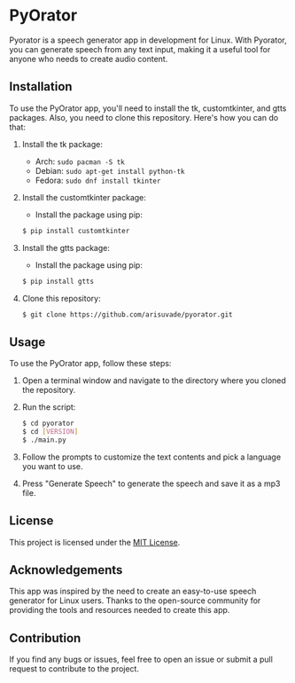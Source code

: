 # PyOrator
Pyorator is a speech generator app in development for Linux. With Pyorator, you can generate speech from any text input, making it a useful tool for anyone who needs to create audio content.

## Installation
To use the PyOrator app, you'll need to install the tk, customtkinter, and gtts packages. Also, you need to clone this repository. Here's how you can do that:

1. Install the tk package: 
    - Arch: `sudo pacman -S tk`
    - Debian: `sudo apt-get install python-tk`
    - Fedora: `sudo dnf install tkinter`

2. Install the customtkinter package:
    - Install the package using pip:
    ```bash
    $ pip install customtkinter
    ```

3. Install the gtts package:
    - Install the package using pip:
    ```bash
    $ pip install gtts
    ```

4. Clone this repository:
    ```bash
    $ git clone https://github.com/arisuvade/pyorator.git
    ```

## Usage
To use the PyOrator app, follow these steps:

1. Open a terminal window and navigate to the directory where you cloned the repository.

2. Run the script:
    ```bash
    $ cd pyorator
    $ cd [VERSION]
    $ ./main.py
    ```

3. Follow the prompts to customize the text contents and pick a language you want to use.

4. Press "Generate Speech" to generate the speech and save it as a mp3 file.

## License
This project is licensed under the [MIT License](https://github.com/arisuvade/pyorator/blob/main/LICENSE).

## Acknowledgements
This app was inspired by the need to create an easy-to-use speech generator for Linux users. Thanks to the open-source community for providing the tools and resources needed to create this app.

## Contribution
If you find any bugs or issues, feel free to open an issue or submit a pull request to contribute to the project.
